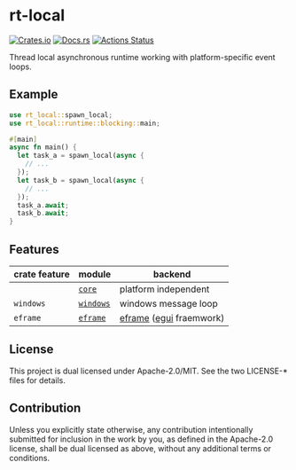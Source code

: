 # rt-local

[![Crates.io](https://img.shields.io/crates/v/rt-local.svg)](https://crates.io/crates/rt-local)
[![Docs.rs](https://docs.rs/rt-local/badge.svg)](https://docs.rs/rt-local/)
[![Actions Status](https://github.com/frozenlib/rt-local/workflows/CI/badge.svg)](https://github.com/frozenlib/rt-local/actions)

Thread local asynchronous runtime working with platform-specific event loops.

## Example

```rust
use rt_local::spawn_local;
use rt_local::runtime::blocking::main;

#[main]
async fn main() {
  let task_a = spawn_local(async {
    // ...
  });
  let task_b = spawn_local(async {
    // ...
  });
  task_a.await;
  task_b.await;
}
```

## Features

| crate feature | module                      | backend                     |
| ------------- | --------------------------- | --------------------------- |
|               | [`core`][module_core]       | platform independent        |
| `windows`     | [`windows`][module_windows] | windows message loop        |
| `eframe`      | [`eframe`][module_eframe]   | [eframe] ([egui] fraemwork) |

[eframe]: https://crates.io/crates/eframe
[egui]: https://crates.io/crates/egui
[module_core]: https://docs.rs/rt-local/latest/rt_local/runtime/core/
[module_windows]: https://docs.rs/rt-local/latest/rt_local/runtime/windows/
[module_eframe]: https://docs.rs/rt-local/latest/rt_local/runtime/eframe/

## License

This project is dual licensed under Apache-2.0/MIT. See the two LICENSE-\* files for details.

## Contribution

Unless you explicitly state otherwise, any contribution intentionally submitted for inclusion in the work by you, as defined in the Apache-2.0 license, shall be dual licensed as above, without any additional terms or conditions.
